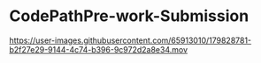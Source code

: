# CodePathPre-work-Submission

https://user-images.githubusercontent.com/65913010/179828781-b2f27e29-9144-4c74-b396-9c972d2a8e34.mov

